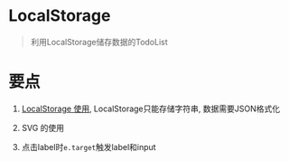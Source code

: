 # LocalStorage

> 利用LocalStorage储存数据的TodoList

# 要点

1. [LocalStorage 使用](https://developer.mozilla.org/zh-CN/docs/Web/API/Web_Storage_API/Using_the_Web_Storage_API), LocalStorage只能存储字符串, 数据需要JSON格式化

2. SVG 的使用

3. 点击label时`e.target`触发label和input